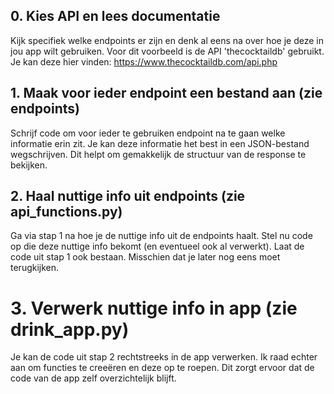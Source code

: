 ## 0. Kies API en lees documentatie
Kijk specifiek welke endpoints er zijn en denk al eens na over hoe je deze in jou app wilt gebruiken. Voor dit voorbeeld is de API 'thecocktaildb' gebruikt. Je kan deze hier vinden: https://www.thecocktaildb.com/api.php 

## 1. Maak voor ieder endpoint een bestand aan (zie endpoints)
Schrijf code om voor ieder te gebruiken endpoint na te gaan welke informatie erin zit. Je kan deze informatie het best in een JSON-bestand wegschrijven. Dit helpt om gemakkelijk de structuur van de response te bekijken.

## 2. Haal nuttige info uit endpoints (zie api_functions.py)
Ga via stap 1 na hoe je de nuttige info uit de endpoints haalt. Stel nu code op die deze nuttige info bekomt (en eventueel ook al verwerkt). Laat de code uit stap 1 ook bestaan. Misschien dat je later nog eens moet terugkijken.

# 3. Verwerk nuttige info in app (zie drink_app.py)
Je kan de code uit stap 2 rechtstreeks in de app verwerken. Ik raad echter aan om functies te creeëren en deze op te roepen. Dit zorgt ervoor dat de code van de app zelf overzichtelijk blijft.